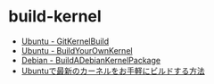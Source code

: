# build-kernel

* [Ubuntu - GitKernelBuild](https://wiki.ubuntu.com/KernelTeam/GitKernelBuild)
* [Ubuntu - BuildYourOwnKernel](https://wiki.ubuntu.com/Kernel/BuildYourOwnKernel)
* [Debian - BuildADebianKernelPackage](https://wiki.debian.org/BuildADebianKernelPackage)
* [Ubuntuで最新のカーネルをお手軽にビルドする方法](https://gihyo.jp/admin/serial/01/ubuntu-recipe/0526?page=2)

